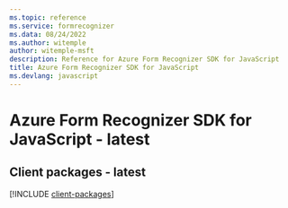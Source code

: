 ```yaml
---
ms.topic: reference
ms.service: formrecognizer
ms.data: 08/24/2022
ms.author: witemple
author: witemple-msft
description: Reference for Azure Form Recognizer SDK for JavaScript
title: Azure Form Recognizer SDK for JavaScript
ms.devlang: javascript
---
```

# Azure Form Recognizer SDK for JavaScript - latest

## Client packages - latest
[!INCLUDE [client-packages](form-recognizer-client-index.md)]